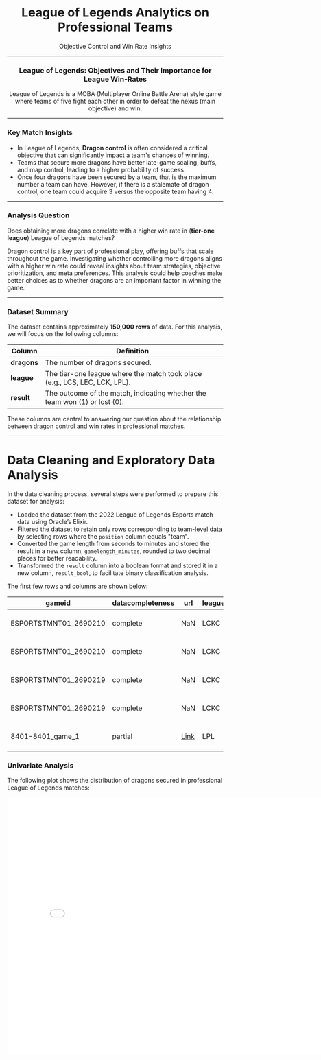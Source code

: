<div style="text-align: center;">
    <h1>League of Legends Analytics on Professional Teams</h1>
    <p>Objective Control and Win Rate Insights</p>
</div>

<hr>

<div style="text-align: center;">
    <h3>League of Legends: Objectives and Their Importance for League Win-Rates</h3>
</div>
<p style="text-align: center;">
    League of Legends is a MOBA (Multiplayer Online Battle Arena) style game where teams of five fight each other in order to defeat the nexus (main objective) and win.
</p>

<hr>

<div style="text-align: left;">
    <h3>Key Match Insights</h3>
</div>
<ul>
    <li>In League of Legends, <strong>Dragon control</strong> is often considered a critical objective that can significantly impact a team's chances of winning.</li>
    <li>Teams that secure more dragons have better late-game scaling, buffs, and map control, leading to a higher probability of success.</li>
    <li>Once four dragons have been secured by a team, that is the maximum number a team can have. However, if there is a stalemate of dragon control, one team could acquire 3 versus the opposite team having 4.</li>
</ul>

<hr>

<div style="text-align: left;">
    <h3>Analysis Question</h3>
</div>
<p>
    Does obtaining more dragons correlate with a higher win rate in (<strong>tier-one league</strong>) League of Legends matches?
</p>
<p>
    Dragon control is a key part of professional play, offering buffs that scale throughout the game. Investigating whether controlling more dragons aligns 
    with a higher win rate could reveal insights about team strategies, objective prioritization, and meta preferences.
    This analysis could help coaches make better choices as to whether dragons are an important factor in winning the game.
</p>

<hr>

<div style="text-align: left;">
    <h3>Dataset Summary</h3>
</div>
<p>
    The dataset contains approximately <strong>150,000 rows</strong> of data. For this analysis, we will focus on the following columns:
</p>

<table>
    <thead>
        <tr>
            <th><strong>Column</strong></th>
            <th><strong>Definition</strong></th>
        </tr>
    </thead>
    <tbody>
        <tr>
            <td><strong>dragons</strong></td>
            <td>The number of dragons secured.</td>
        </tr>
        <tr>
            <td><strong>league</strong></td>
            <td>The tier-one league where the match took place (e.g., LCS, LEC, LCK, LPL).</td>
        </tr>
        <tr>
            <td><strong>result</strong></td>
            <td>The outcome of the match, indicating whether the team won (1) or lost (0).</td>
        </tr>
    </tbody>
</table>

<p>
    These columns are central to answering our question about the relationship between dragon control and win rates in professional matches.
</p>

<hr>

<div style="text-align: left;">
    <h1>Data Cleaning and Exploratory Data Analysis</h1>
</div>
<p>
    In the data cleaning process, several steps were performed to prepare this dataset for analysis:
</p>
<ul>
    <li>Loaded the dataset from the 2022 League of Legends Esports match data using Oracle’s Elixir.</li>
    <li>Filtered the dataset to retain only rows corresponding to team-level data by selecting rows where the <code>position</code> column equals "team".</li>
    <li>Converted the game length from seconds to minutes and stored the result in a new column, <code>gamelength_minutes</code>, rounded to two decimal places for better readability.</li>
    <li>Transformed the <code>result</code> column into a boolean format and stored it in a new column, <code>result_bool</code>, to facilitate binary classification analysis.</li>
</ul>
<p>
    The first few rows and columns are shown below:
</p>

<table>
    <thead>
        <tr>
            <th><strong>gameid</strong></th>
            <th><strong>datacompleteness</strong></th>
            <th><strong>url</strong></th>
            <th><strong>league</strong></th>
            <th><strong>year</strong></th>
            <th><strong>split</strong></th>
            <th><strong>playoffs</strong></th>
            <th><strong>date</strong></th>
            <th><strong>game</strong></th>
            <th><strong>patch</strong></th>
            <th><strong>xpdiffat25</strong></th>
            <th><strong>csdiffat25</strong></th>
            <th><strong>killsat25</strong></th>
        </tr>
    </thead>
    <tbody>
        <tr>
            <td>ESPORTSTMNT01_2690210</td>
            <td>complete</td>
            <td>NaN</td>
            <td>LCKC</td>
            <td>2022</td>
            <td>Spring</td>
            <td>0</td>
            <td>2022-01-10 07:44:08</td>
            <td>1</td>
            <td>12.01</td>
            <td>-3971.0</td>
            <td>-97.0</td>
            <td>6.0</td>
        </tr>
        <tr>
            <td>ESPORTSTMNT01_2690210</td>
            <td>complete</td>
            <td>NaN</td>
            <td>LCKC</td>
            <td>2022</td>
            <td>Spring</td>
            <td>0</td>
            <td>2022-01-10 07:44:08</td>
            <td>1</td>
            <td>12.01</td>
            <td>3971.0</td>
            <td>97.0</td>
            <td>7.0</td>
        </tr>
        <tr>
            <td>ESPORTSTMNT01_2690219</td>
            <td>complete</td>
            <td>NaN</td>
            <td>LCKC</td>
            <td>2022</td>
            <td>Spring</td>
            <td>0</td>
            <td>2022-01-10 08:38:24</td>
            <td>1</td>
            <td>12.01</td>
            <td>-7746.0</td>
            <td>-33.0</td>
            <td>1.0</td>
        </tr>
        <tr>
            <td>ESPORTSTMNT01_2690219</td>
            <td>complete</td>
            <td>NaN</td>
            <td>LCKC</td>
            <td>2022</td>
            <td>Spring</td>
            <td>0</td>
            <td>2022-01-10 08:38:24</td>
            <td>1</td>
            <td>12.01</td>
            <td>7746.0</td>
            <td>33.0</td>
            <td>8.0</td>
        </tr>
        <tr>
            <td>8401-8401_game_1</td>
            <td>partial</td>
            <td><a href="https://lpl.qq.com/es/stats.shtml?bmid=8401">Link</a></td>
            <td>LPL</td>
            <td>2022</td>
            <td>Spring</td>
            <td>0</td>
            <td>2022-01-10 09:24:26</td>
            <td>1</td>
            <td>12.01</td>
            <td>NaN</td>
            <td>NaN</td>
            <td>NaN</td>
        </tr>
    </tbody>
</table>

<div style="text-align: left;">
    <h3>Univariate Analysis</h3>
    <p>The following plot shows the distribution of dragons secured in professional League of Legends matches:</p>
        <iframe 
            src="/assets/dragons_plot.html" 
            width="800" 
            height="600" 
            frameborder="0" 
            style="border: none;">
        </iframe>
</div>
